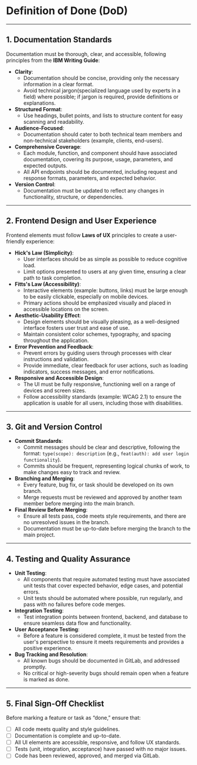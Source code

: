 # Definition of Done (DoD)

---

## 1. Documentation Standards

Documentation must be thorough, clear, and accessible, following principles from the **IBM Writing Guide**:

- **Clarity**:
  - Documentation should be concise, providing only the necessary information in a clear format.
  - Avoid technical jargon(specialized language used by experts in a field) where possible; if jargon is required, provide definitions or explanations.
- **Structured Format**:
  - Use headings, bullet points, and lists to structure content for easy scanning and readability.
- **Audience-Focused**:
  - Documentation should cater to both technical team members and non-technical stakeholders (example, clients, end-users).
- **Comprehensive Coverage**:
  - Each module, function, and component should have associated documentation, covering its purpose, usage, parameters, and expected outputs.
  - All API endpoints should be documented, including request and response formats, parameters, and expected behavior.
- **Version Control**:
  - Documentation must be updated to reflect any changes in functionality, structure, or dependencies.

---

## 2. Frontend Design and User Experience

Frontend elements must follow **Laws of UX** principles to create a user-friendly experience:

- **Hick's Law (Simplicity)**:
  - User interfaces should be as simple as possible to reduce cognitive load.
  - Limit options presented to users at any given time, ensuring a clear path to task completion.
- **Fitts's Law (Accessibility)**:
  - Interactive elements (example: buttons, links) must be large enough to be easily clickable, especially on mobile devices.
  - Primary actions should be emphasized visually and placed in accessible locations on the screen.
- **Aesthetic-Usability Effect**:
  - Design elements should be visually pleasing, as a well-designed interface fosters user trust and ease of use.
  - Maintain consistent color schemes, typography, and spacing throughout the application.
- **Error Prevention and Feedback**:
  - Prevent errors by guiding users through processes with clear instructions and validation.
  - Provide immediate, clear feedback for user actions, such as loading indicators, success messages, and error notifications.
- **Responsive and Accessible Design**:
  - The UI must be fully responsive, functioning well on a range of devices and screen sizes.
  - Follow accessibility standards (example: WCAG 2.1) to ensure the application is usable for all users, including those with disabilities.

---

## 3. Git and Version Control

- **Commit Standards**:
  - Commit messages should be clear and descriptive, following the format: `type(scope): description` (e.g., `feat(auth): add user login functionality`).
  - Commits should be frequent, representing logical chunks of work, to make changes easy to track and review.
- **Branching and Merging**:
  - Every feature, bug fix, or task should be developed on its own branch.
  - Merge requests must be reviewed and approved by another team member before merging into the main branch.
- **Final Review Before Merging**:
  - Ensure all tests pass, code meets style requirements, and there are no unresolved issues in the branch.
  - Documentation must be up-to-date before merging the branch to the main project.

---

## 4. Testing and Quality Assurance

- **Unit Testing**:
  - All components that require automated testing must have associated unit tests that cover expected behavior, edge cases, and potential errors.
  - Unit tests should be automated where possible, run regularly, and pass with no failures before code merges.
- **Integration Testing**:
  - Test integration points between frontend, backend, and database to ensure seamless data flow and functionality.
- **User Acceptance Testing**:
  - Before a feature is considered complete, it must be tested from the user's perspective to ensure it meets requirements and provides a positive experience.
- **Bug Tracking and Resolution**:
  - All known bugs should be documented in GitLab, and addressed promptly.
  - No critical or high-severity bugs should remain open when a feature is marked as done.

---

## 5. Final Sign-Off Checklist

Before marking a feature or task as “done,” ensure that:
- [ ] All code meets quality and style guidelines.
- [ ] Documentation is complete and up-to-date.
- [ ] All UI elements are accessible, responsive, and follow UX standards.
- [ ] Tests (unit, integration, acceptance) have passed with no major issues.
- [ ] Code has been reviewed, approved, and merged via GitLab.